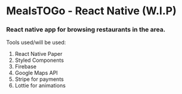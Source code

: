 # MealsTOGo - React Native (W.I.P)

### React native app for browsing restaurants in the area.

Tools used/will be used:

1. React Native Paper
2. Styled Components
3. Firebase
4. Google Maps API
5. Stripe for payments
6. Lottie for animations
